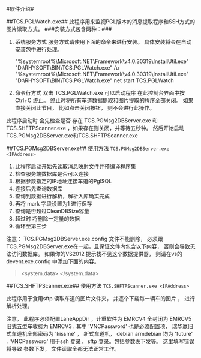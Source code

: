 #软件介绍#


##TCS.PGLWatch.exe##
此程序用来监视PGL版本的消息提取程序和SSH方式的图片读取方式。
###安装方式包含两种：###

1. 系统服务方式
服务方式请使用下面的命令来进行安装。 具体安装将会在自动安装包中进行处理。 

    "%systemroot%\Microsoft.NET\Framework\v4.0.30319\InstallUtil.exe"  "D:\RHYSOFT\BIN\TCS.PGLWatch.exe" /u
    "%systemroot%\Microsoft.NET\Framework\v4.0.30319\InstallUtil.exe"  "D:\RHYSOFT\BIN\TCS.PGLWatch.exe"
    net start TCS.PGLWatch

2. 命令行方式 
双击 TCS.PGLWatch.exe 可以启动程序  在此控制台界面中按 Ctrl+C 终止。 
终止时将所有车道数据提取和图片提取的程序全部关闭。 
如果直接关闭此节目， 比如点击关闭按钮， 则不会进行此操作。 
 

 
此程序启动时 会先检查是否 存在 TCS.PGMsg2DBServer.exe 和 TCS.SHFTPScanner.exe ，如果存在则关闭，并等待五秒钟。 然后开始启动TCS.PGMsg2DBServer.exe和TCS.SHFTPScanner.exe


##TCS.PGMsg2DBServer.exe##
使用方法  `TCS.PGMsg2DBServer.exe <IPAddress>`

1. 此程序启动开始先读取消息映射文件并预编译程序集
2. 检查服务端数据库是否可以连接
3. 根据参数指定的IP地址连接车道的PglSQL
4. 连接后先查询数据库
5. 查询到数据进行解析，解析入库确实完成
6. 再将 mark 字段设置为1 进行保存
7. 查询是否超过CleanDBSize容量
8. 超过时 将删除一定量的数据
9. 循环至第三步

注意：
TCS.PGMsg2DBServer.exe.config 文件不能删除， 必须跟TCS.PGMsg2DBServer.exe在一起，且保证文件内包含以下内容， 否则会导致无法访问数据库。 如果你的VS2012 提示找不见这个数据提供器， 则请在vs的 devent.exe.config 中添加下面的内容。 

>
>  
>  
>  	
>  	<system.data>
>  	<DbProviderFactories>
>   	<remove invariant="Npgsql" />
>   	<add name="Npgsql Data Provider" invariant="Npgsql" description=".Net Data Provider for PostgreSQL" type="Npgsql.NpgsqlFactory, Npgsql, Version=2.2.0.0, Culture=neutral, PublicKeyToken=5d8b90d52f46fda7" support="FF" />
>  	</DbProviderFactories>
>    	</system.data>

##TCS.SHFTPScanner.exe##
使用方法 `TCS.SHFTPScanner.exe <IPAddress>`

此程序用于食用sftp 读取车道的图片文件夹， 并逐个下载每一辆车的图片 ， 进行解析处理。 

注意， 此程序必须配置LaneAppDir ，计重软件为 EMRCV4 全封闭为 EMRCV5 旧式五型车收费为 EMRCV3 . 其中 'VNCPassword' 也是必须配置项， 瑞华赢旧式车道机全部密码为 'kissme' ， 新式车道机， debian  armdebian 均为 'future' . 'VNCPassword' 用于ssh 登录， sftp 登录。包括参数表下发等。 这里填写错误将导致 参数下发， 文件读取全都无法正常工作。 




